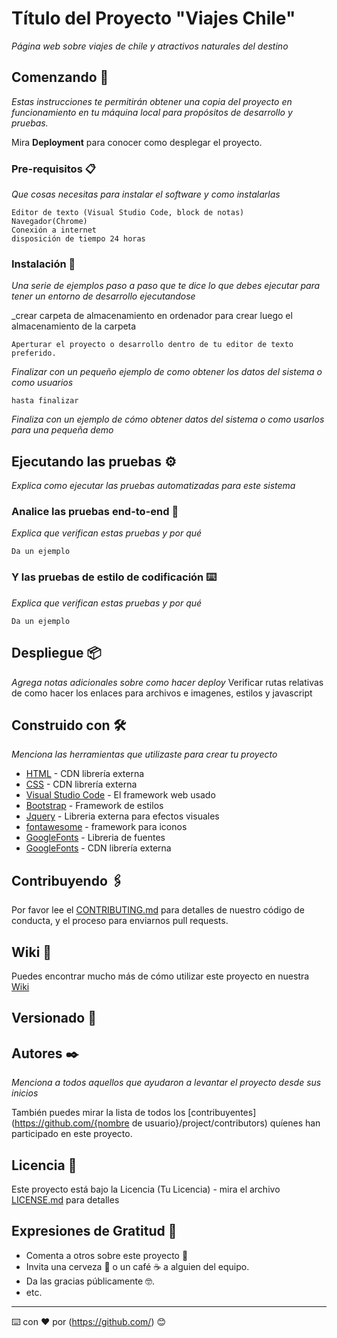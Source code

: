 # Título del Proyecto "Viajes Chile"

_Página web sobre viajes de chile y atractivos naturales del destino_

## Comenzando 🚀

_Estas instrucciones te permitirán obtener una copia del proyecto en funcionamiento en tu máquina local para propósitos de desarrollo y pruebas._

Mira **Deployment** para conocer como desplegar el proyecto.


### Pre-requisitos 📋

_Que cosas necesitas para instalar el software y como instalarlas_

```
Editor de texto (Visual Studio Code, block de notas)
Navegador(Chrome)
Conexión a internet
disposición de tiempo 24 horas 
```

### Instalación 🔧

_Una serie de ejemplos paso a paso que te dice lo que debes ejecutar para tener un entorno de desarrollo ejecutandose_

_crear carpeta de almacenamiento en ordenador para crear luego el almacenamiento de la carpeta

```
Aperturar el proyecto o desarrollo dentro de tu editor de texto preferido.
```

_Finalizar con un pequeño ejemplo de como obtener los datos del sistema o como usuarios_

```
hasta finalizar
```

_Finaliza con un ejemplo de cómo obtener datos del sistema o como usarlos para una pequeña demo_

## Ejecutando las pruebas ⚙️

_Explica como ejecutar las pruebas automatizadas para este sistema_

### Analice las pruebas end-to-end 🔩

_Explica que verifican estas pruebas y por qué_

```
Da un ejemplo
```

### Y las pruebas de estilo de codificación ⌨️

_Explica que verifican estas pruebas y por qué_

```
Da un ejemplo
```

## Despliegue 📦

_Agrega notas adicionales sobre como hacer deploy_
Verificar rutas relativas de como hacer los enlaces para archivos e imagenes, estilos y javascript
## Construido con 🛠️

_Menciona las herramientas que utilizaste para crear tu proyecto_

* [HTML](https://fonts.google.com/) - CDN librería externa 
* [CSS](https://fonts.google.com/) - CDN librería externa 
* [Visual Studio Code](http://www.visualstudio.com/1.0.2/docs/) - El framework web usado
* [Bootstrap](https://getbootstrap.com/) - Framework de estilos
* [Jquery](https://releases.jquery.com/) - Libreria externa para efectos visuales
* [fontawesome](https://cdnjs.com/libraries/font-awesome) - framework para iconos
* [GoogleFonts](https://fonts.google.com/) - Libreria de fuentes 
* [GoogleFonts](https://fonts.google.com/) - CDN librería externa 


## Contribuyendo 🖇️

Por favor lee el [CONTRIBUTING.md](https://gist.github.com/villanuevand/xxxxxx) para detalles de nuestro código de conducta, y el proceso para enviarnos pull requests.

## Wiki 📖

Puedes encontrar mucho más de cómo utilizar este proyecto en nuestra [Wiki](https://github.com/tu/proyecto/wiki)

## Versionado 📌



## Autores ✒️

_Menciona a todos aquellos que ayudaron a levantar el proyecto desde sus inicios_



También puedes mirar la lista de todos los [contribuyentes](https://github.com/{nombre de usuario}/project/contributors) quíenes han participado en este proyecto. 

## Licencia 📄

Este proyecto está bajo la Licencia (Tu Licencia) - mira el archivo [LICENSE.md](LICENSE.md) para detalles

## Expresiones de Gratitud 🎁

* Comenta a otros sobre este proyecto 📢
* Invita una cerveza 🍺 o un café ☕ a alguien del equipo. 
* Da las gracias públicamente 🤓.
* etc.



---
⌨️ con ❤️ por (https://github.com/) 😊
